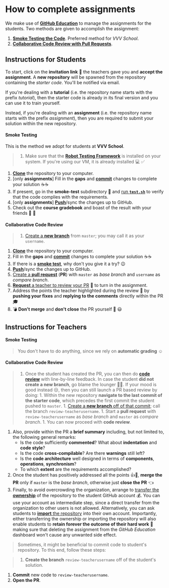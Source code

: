 # How to complete assignments

We make use of [**GitHub Education**](https://education.github.com) to manage the assignments for the students.
Two methods are given to accomplish the assignment:

1. [**Smoke Testing the Code**](https://en.wikipedia.org/wiki/Smoke_testing_(software)). Preferred method for _VVV School_.
2. [**Collaborative Code Review with Pull Requests**](https://help.github.com/articles/about-pull-requests).

## Instructions for **Students**

To start, click on the **invitation link** 🔘 the teachers gave you and **accept the assignment**. A **new repository** will be spawned from the repository containing the _starter code_. You'll be notified via email.

If you're dealing with a **tutorial** (i.e. the repository name starts with the prefix _tutorial_), then the starter code is already in its final version and you can use it to train yourself.

Instead, if you're dealing with an **assignment** (i.e. the repository name starts with the prefix _assignment_), then you are required to submit your solution within the new repository.

#### Smoke Testing

This is the method we adopt for students at **VVV School**.

>1. Make sure that the [**Robot Testing Framework**](https://robotology.github.io/robot-testing/index.html) is installed on your system. If you're using our VM, it is already installed :computer: :white_check_mark:
1. [**Clone**](http://gitref.org/creating/#clone) the repository to your computer.
1. [only **assignments**] Fill in the **gaps** and [**commit**](http://gitref.org/basic/#commit) changes to complete your solution ☕️☕️
1. If present, go in the **smoke-test** subdirectory :smoking: and [run **`test.sh`**](../instructions/how-to-run-smoke-tests.md) to verify that the code complies with the requirements. 
1. [only **assignments**] [**Push**](http://gitref.org/remotes/#push)/sync the changes up to GitHub.
1. Check out the **course gradebook** and boast of the result with your friends :triumph: :clap:

#### Collaborative Code Review

>1. [Create a **new branch**](https://help.github.com/articles/creating-and-deleting-branches-within-your-repository/) from `master`; you may call it as your `username`.
1. [**Clone**](http://gitref.org/creating/#clone) the repository to your computer.
1. Fill in the **gaps** and [**commit**](http://gitref.org/basic/#commit) changes to complete your solution ☕️☕️
1. If there is a [**smoke test**](#smoke-testing), why don't you give it a try? :wink:
1. [**Push**](http://gitref.org/remotes/#push)/sync the changes up to GitHub.
1. [Create a **pull request**](https://help.github.com/articles/creating-a-pull-request) (**PR**) with `master` as _base branch_ and `username` as _compare branch_.
1. [**Request** a teacher to review your PR](https://help.github.com/articles/requesting-a-pull-request-review/) :wave: to turn in the assignment.
1. Address the points the teacher highlighted during the review 📝 by **pushing your fixes** and **replying to the comments** directly within the PR 🎓
1. 💣 **Don't merge** and **don't close** the PR yourself 🔫 :smiley:

## Instructions for **Teachers**

#### Smoke Testing

>You don't have to do anything, since we rely on **automatic grading** :relaxed:

#### Collaborative Code Review

>1. Once the student has created the PR, you can then do [**code review**](https://help.github.com/articles/about-pull-request-reviews) with line-by-line feedback. In case the student **did not create a new branch**, go blame the lounger 🔨😏. If your mood is good instead 😒, then you can still launch a PR based review by doing:
    1. Within the new repository **navigate to the last commit of the starter code**, which precedes the first commit the student pushed to `master`.
    1. [Create a **new branch** off of that commit](https://github.com/blog/1377-create-and-delete-branches); call the branch `review-teacherusername`.
    1. Start a **pull request** with `review-teacherusername` as _base branch_ and `master` as _compare branch_.
    1. You can now proceed with **code review**.
1. Also, provide within the PR a **brief summary** including, but not limited to, the following general remarks:
    - Is the code sufficiently **commented**? What about **indentation** and **code style**?
    - Is the code **cross-compilable**? Are there **warnings** still left?
    - Is the **code architecture** well designed in terms of **components**, **operations**, **synchronism**?
    - To which **extent** are the requirements accomplished?
1. Once the student has positively addressed all the points 👍🎉, **merge the PR** only if `master` is the _base branch_, otherwise just **close the PR** 👈
1. Finally, to avoid overcrowding the organization, arrange to [transfer the **ownership**](https://help.github.com/articles/transferring-a-repository-owned-by-your-organization) of the repository to the student GitHub account 💰. You can use your account as intermediate step, since a direct transfer from the organization to other users is not allowed. Alternatively, you can ask students to [**import** the repository](https://help.github.com/articles/importing-a-repository-with-github-importer) into their own account. Importantly, either transferring the ownership or importing the repository will also enable students to **retain forever the outcome of their hard work** :muscle: making sure that deleting the assignment from the _GitHub Education_ dashboard won't cause any unwanted side effect.

>Sometimes, it might be beneficial to commit code to student's repository. To this end, follow these steps:

>1. **Create the branch** `review-teacherusername` off of the student's solution.
1. **Commit** new code to `review-teacherusername`.
1. **Open the PR**.
